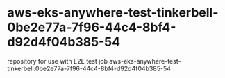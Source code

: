 # aws-eks-anywhere-test-tinkerbell-0be2e77a-7f96-44c4-8bf4-d92d4f04b385-54
repository for use with E2E test job aws-eks-anywhere-test-tinkerbell:0be2e77a-7f96-44c4-8bf4-d92d4f04b385-54
